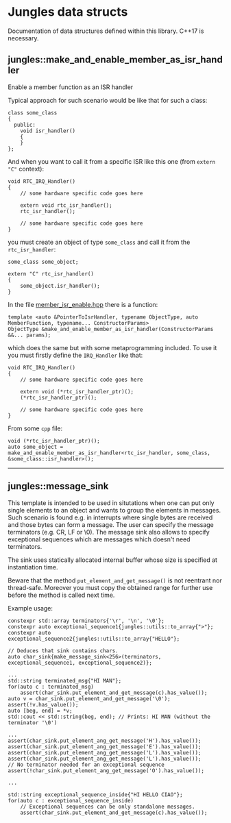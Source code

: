 # Jungles data structs

Documentation of data structures defined within this library. C++17 is necessary.

## jungles::make_and_enable_member_as_isr_handler

Enable a member function as an ISR handler

Typical approach for such scenario would be like that for such a class:

```
class some_class
{
  public:
    void isr_handler()
    {
    }
};
```

And when you want to call it from a specific ISR like this one (from `extern "C"` context):

```
void RTC_IRQ_Handler()
{
    // some hardware specific code goes here 

    extern void rtc_isr_handler();
    rtc_isr_handler();

    // some hardware specific code goes here 
}
```

you must create an object of type `some_class` and call it from the `rtc_isr_handler`:

```
some_class some_object;

extern "C" rtc_isr_handler()
{
    some_object.isr_handler();
}

```

In the file [member_isr_enable.hpp](inc/member_isr_enable.hpp) there is a function:

```
template <auto &PointerToIsrHandler, typename ObjectType, auto MemberFunction, typename... ConstructorParams>
ObjectType &make_and_enable_member_as_isr_handler(ConstructorParams &&... params);
```

which does the same but with some metaprogramming included. To use it you must firstly define the `IRQ_Handler` like
that:


```
void RTC_IRQ_Handler()
{
    // some hardware specific code goes here 

    extern void (*rtc_isr_handler_ptr)();
    (*rtc_isr_handler_ptr)();

    // some hardware specific code goes here 
}
```
 
From some `cpp` file:

```
void (*rtc_isr_handler_ptr)();
auto some_object = make_and_enable_member_as_isr_handler<rtc_isr_handler, some_class, &some_class::isr_handler>();
```

---

##  jungles::message_sink

This template is intended to be used in situtations when one can put only single elements to an object and wants to
group the elements in messages. Such scenario is found e.g. in interrupts where single bytes are received and those
bytes can form a message. The user can specify the message terminators (e.g. CR, LF or \0). The message sink also allows
to specify exceptional sequences which are messages which doesn't need terminators.

The sink uses statically allocated internal buffer whose size is specified at instantiation time.

Beware that the method `put_element_and_get_message()` is not reentrant nor thread-safe. Moreover you must copy the
obtained range for further use before the method is called next time.

Example usage:

```
constexpr std::array terminators{'\r', '\n', '\0'};
constexpr auto exceptional_sequence1{jungles::utils::to_array{">"};
constexpr auto exceptional_sequence2{jungles::utils::to_array{"HELLO"};

// Deduces that sink contains chars.
auto char_sink{make_message_sink<256>(terminators, exceptional_sequence1, exceptional_sequence2)};

...
std::string terminated_msg{"HI MAN"};
for(auto c : terminated_msg)
    assert(char_sink.put_element_and_get_message(c).has_value());
auto v = char_sink.put_element_and_get_message('\0');
assert(!v.has_value());
auto [beg, end] = *v;
std::cout << std::string(beg, end); // Prints: HI MAN (without the terminator '\0')

...
assert(char_sink.put_element_ang_get_message('H').has_value());
assert(char_sink.put_element_ang_get_message('E').has_value());
assert(char_sink.put_element_ang_get_message('L').has_value());
assert(char_sink.put_element_ang_get_message('L').has_value());
// No terminator needed for an exceptional sequence
assert(!char_sink.put_element_ang_get_message('O').has_value());

...

std::string exceptional_sequence_inside{"HI HELLO CIAO"};
for(auto c : exceptional_sequence_inside)
    // Exceptional sequences can be only standalone messages.
    assert(char_sink.put_element_and_get_message(c).has_value());

```
